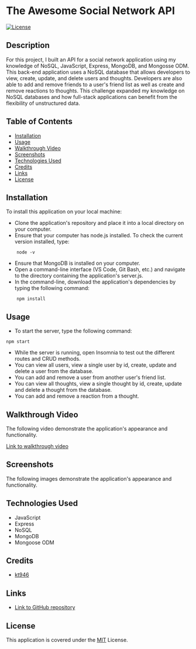 # The Awesome Social Network API
[![License](https://img.shields.io/badge/License-MIT-blue)](https://opensource.org/licenses/MIT)

## Description

For this project, I built an API for a social network application using my knowledge of NoSQL, JavaScript, Express, MongoDB, and Mongosse ODM. This back-end application uses a NoSQL database that allows developers to view, create, update, and delete users and thoughts. Developers are also able to add and remove friends to a user's friend list as well as create and remove reactions to thoughts. This challenge expanded my knowledge on NoSQL databases and how full-stack applications can benefit from the flexibility of unstructured data.

## Table of Contents

* [Installation](#installation)
* [Usage](#usage)
* [Walkthrough Video](#walkthrough-video)
* [Screenshots](#screenshots)
* [Technologies Used](#technologies-used)
* [Credits](#credits)
* [Links](#links)
* [License](#license)

## Installation

To install this application on your local machine:
- Clone the application's repository and place it into a local directory on your computer.
- Ensure that your computer has node.js installed. To check the current version installed, type:
```
    node -v
```
- Ensure that MongoDB is installed on your computer.
- Open a command-line interface (VS Code, Git Bash, etc.) and navigate to the directory containing the application's server.js.
- In the command-line, download the application's dependencies by typing the following command:
```
    npm install
```

## Usage

- To start the server, type the following command:
```
npm start
```
- While the server is running, open Insomnia to test out the different routes and CRUD methods.
- You can view all users, view a single user by id, create, update and delete a user from the database.
- You can add and remove a user from another user's friend list.
- You can view all thoughts, view a single thought by id, create, update and delete a thought from the database.
- You can add and remove a reaction from a thought.

## Walkthrough Video

The following video demonstrate the application's appearance and functionality.

[Link to walkthrough video](https://watch.screencastify.com/v/sECPEzuHfOMcxTIjP0vT)

## Screenshots

The following images demonstrate the application's appearance and functionality.

## Technologies Used

- JavaScript
- Express
- NoSQL
- MongoDB
- Mongoose ODM

## Credits

- [kt946](https://github.com/kt946)

## Links

- [Link to GitHub repository](https://github.com/kt946/awesome-social-network-api-NoSQL)

## License

This application is covered under the [MIT](https://opensource.org/licenses/MIT) License.